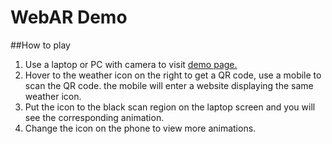 # WebAR Demo

##How to play

1. Use a laptop or PC with camera to visit [demo page.](https://brianzeng.github.io/web-ar/site/index.html)
2. Hover to the weather icon on the right to get a QR code, use a mobile to scan the QR code. the mobile will enter a website displaying the same weather icon.
3. Put the icon to the black scan region on the laptop screen and you will see the corresponding animation.
4. Change the icon on the phone to view more animations.